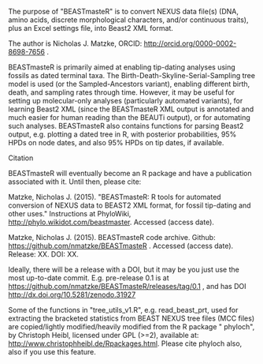 The purpose of "BEASTmasteR" is to convert NEXUS data file(s) (DNA, amino acids,
discrete morphological characters, and/or continuous traits), plus an Excel
settings file, into Beast2 XML format.

The author is Nicholas J. Matzke, ORCID: http://orcid.org/0000-0002-8698-7656 .

BEASTmasteR is primarily aimed at enabling tip-dating analyses using fossils as
dated terminal taxa. The Birth-Death-Skyline-Serial-Sampling tree model is used
(or the Sampled-Ancestors variant), enabling different birth, death, and sampling
rates through time. However, it may be useful for setting up molecular-only
analyses (particularly automated variants), for learning Beast2 XML (since the
BEASTmasteR XML output is annotated and much easier for human reading than the
BEAUTi output), or for automating such analyses. BEASTmasteR also contains
functions for parsing Beast2 output, e.g. plotting a dated tree in R, with
posterior probabilities, 95% HPDs on node dates, and also 95% HPDs on tip dates,
if available.

Citation

BEASTmasteR will eventually become an R package and have a publication associated
with it. Until then, please cite:

Matzke, Nicholas J. (2015). "BEASTmasteR: R tools for automated conversion of
NEXUS data to BEAST2 XML format, for fossil tip-dating and other uses."
Instructions at PhyloWiki, http://phylo.wikidot.com/beastmaster. Accessed (access
date).

Matzke, Nicholas J. (2015). BEASTmasteR code archive. Github:
https://github.com/nmatzke/BEASTmasteR . Accessed (access date). Release: XX. 
DOI: XX. 

Ideally, there will be a release with a DOI, but it may be you just use the 
most up-to-date commit. E.g. pre-release 0.1 is at 
https://github.com/nmatzke/BEASTmasteR/releases/tag/0.1 , and has DOI 
http://dx.doi.org/10.5281/zenodo.31927

Some of the functions in "tree_utils_v1.R", e.g. read_beast_prt, used for
extracting the bracketed statistics from BEAST NEXUS tree files (MCC files) are
copied/lightly modified/heavily modified from the R package " phyloch", by
Christoph Heibl, licensed under GPL (>=2), available at:
http://www.christophheibl.de/Rpackages.html. Please cite phyloch also, also if you
use this feature.
